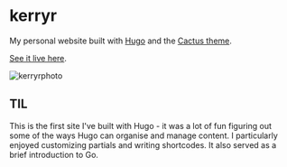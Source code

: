# kerryr
My personal website built with [Hugo](https://gohugo.io/) and the [Cactus theme](https://github.com/monkeyWzr/hugo-theme-cactus).

[See it live here](https://kerrrry.ca/).

![kerryrphoto](https://user-images.githubusercontent.com/6020261/167315883-d0af44ba-f12d-4605-9426-873a639ed423.png)

## TIL

This is the first site I've built with Hugo - it was a lot of fun figuring out some of the ways Hugo can organise and manage content. I particularly enjoyed customizing partials and writing shortcodes. It also served as a brief introduction to Go.
